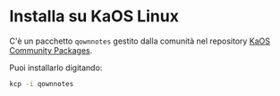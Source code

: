 # Installa su KaOS Linux

C'è un pacchetto `qownnotes` gestito dalla comunità nel repository [KaOS Community Packages](https://github.com/KaOS-Community-Packages/qownnotes).

Puoi installarlo digitando:

```bash
kcp -i qownnotes
```
